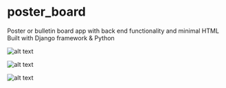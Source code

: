 # poster_board
Poster or bulletin board app with back end functionality and minimal HTML
Built with Django framework & Python

![alt text](https://uploads-ssl.webflow.com/620a7eedfebdfcef5af5ae01/62fff01dc35df41b8eea66a0_poster_board.png)

![alt text](https://uploads-ssl.webflow.com/620a7eedfebdfcef5af5ae01/62fff11d275b7bb90f5943e6_poster_board_2.png)

![alt text](https://uploads-ssl.webflow.com/620a7eedfebdfcef5af5ae01/62fff1a608414b63798f5fb4_poster_board_3.png)
